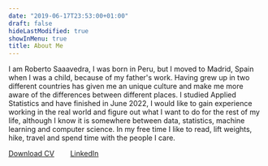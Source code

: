 ```yaml
---
date: "2019-06-17T23:53:00+01:00"
draft: false
hideLastModified: true
showInMenu: true
title: About Me
---
```


I am Roberto Saaavedra, I was born in Peru, but I moved to Madrid, Spain when I was
a child, because of my father's work. Having grew up in two different countries has given me
an unique culture and make me more aware of the differences between different places. I studied 
Applied Statistics and have finished in June 2022, I would like to gain experience working in the real
world and figure out what I want to do for the rest of my life, although I know it is somewhere between
data, statistics, machine learning and computer science. In my free time I like to read, lift weights, hike, travel and spend time with the people I care.

[Download CV](docs/resume.pdf)&nbsp;&nbsp;&nbsp;&nbsp;&nbsp;&nbsp;&nbsp;&nbsp;[LinkedIn](https://www.linkedin.com/in/rsaavedr/)                
